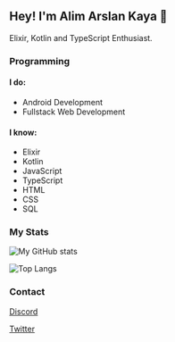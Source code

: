 ## Hey! I'm Alim Arslan Kaya 👋

Elixir, Kotlin and TypeScript Enthusiast.

### Programming

#### I do:

- Android Development
- Fullstack Web Development

#### I know:

- Elixir
- Kotlin
- JavaScript
- TypeScript
- HTML
- CSS
- SQL

### My Stats

![My GitHub stats](https://github-readme-stats.vercel.app/api?username=Allyedge&show_icons=true&theme=radical)

![Top Langs](https://github-readme-stats.vercel.app/api/top-langs/?username=Allyedge&theme=radical)

### Contact

[Discord](https://discordapp.com/users/675008503299047445)

[Twitter](https://twitter.com/Re_allyedge)
